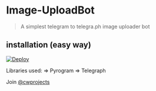 # Image-UploadBot

> A simplest telegram to telegra.ph image uploader bot

## installation (easy way)

[![Deploy](https://www.herokucdn.com/deploy/button.svg)](https://heroku.com/deploy?template=https://github.com/Discovery-Projects/Image-UploadBot/tree/master)

Libraries used: => Pyrogram => Telegraph

Join [@cwprojects](https://t.me/cwprojects)
